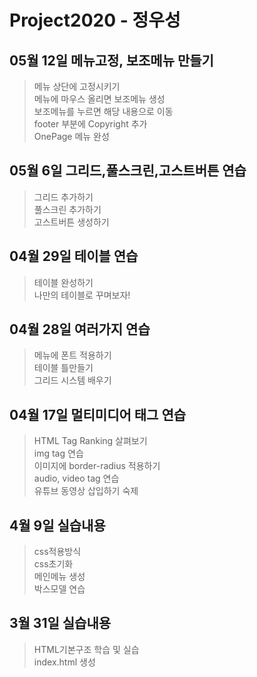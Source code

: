 # Project2020 - 정우성
## 05월 12일 메뉴고정, 보조메뉴 만들기
>메뉴 상단에 고정시키기<br>
메뉴에 마우스 올리면 보조메뉴 생성<br>
보조메뉴를 누르면 해당 내용으로 이동<br>
footer 부분에 Copyright 추가<br>
OnePage 메뉴 완성

## 05월 6일 그리드,풀스크린,고스트버튼 연습
>그리드 추가하기<br>
풀스크린 추가하기<br>
고스트버튼 생성하기

## 04월 29일 테이블 연습
>테이블 완성하기<br>
나만의 테이블로 꾸며보자!

## 04월 28일 여러가지 연습
>메뉴에 폰트 적용하기<br>
테이블 틀만들기<br>
그리드 시스템 배우기

## 04월 17일 멀티미디어 태그 연습
> HTML Tag Ranking 살펴보기<br>
img tag 연습<br>
이미지에 border-radius 적용하기<br>
audio, video tag 연습<br>
유튜브 동영상 삽입하기 숙제

## 4월 9일 실습내용
> css적용방식 <br>
css초기화 <br>
메인메뉴 생성 <br>
박스모델 연습

## 3월 31일 실습내용
> HTML기본구조 학습 및 실습 <br>
index.html 생성

